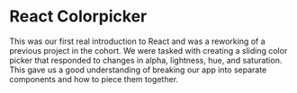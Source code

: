 # React Colorpicker

This was our first real introduction to React and was a reworking of a previous project in the cohort.  We were tasked with creating a sliding color picker that responded to changes in alpha, lightness, hue, and saturation.  This gave us a good understanding of breaking our app into separate components and how to piece them together.

